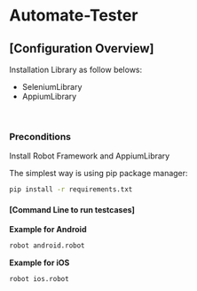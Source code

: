 # Automate-Tester

## [Configuration Overview]
Installation Library as follow belows:
- SeleniumLibrary
- AppiumLibrary

&nbsp;
###  Preconditions
Install Robot Framework and AppiumLibrary

The simplest way is using pip package manager:
```sh
pip install -r requirements.txt
 ```
####  [Command Line to run testcases]
**Example for Android**
```sh
robot android.robot
 ```
 **Example for iOS**
```sh
robot ios.robot
 ```

